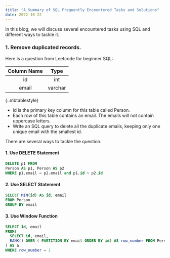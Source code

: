```yaml
---
title: "A Summary of SQL Frequently Encountered Tasks and Solutions"
date: 2022-10-22
---
```


In this blog, we will discuss several encountered tasks using SQL and different ways to tackle it.

### 1. Remove duplicated records.
Here is a question from Leetcode for beginner SQL:


| Column Name | Type     |
|:------------:|:---------:|
| id          | int      |
| email       | varchar  |
{:.mbtablestyle}

* id is the primary key column for this table called Person.
* Each row of this table contains an email. The emails will not contain uppercase letters.
* Write an SQL query to delete all the duplicate emails, keeping only one unique email with the smallest id.

There are several ways to tackle the question.
#### 1. Use DELETE Statement

```SQL
DELETE p1 FROM   
Person AS p1, Person AS p2  
WHERE p1.email = p2.email and p1.id > p2.id  
```

#### 2. Use SELECT Statement

```SQL
SELECT MIN(id) AS id, email 
FROM Person 
GROUP BY email
```
#### 3. Use Window Function
```SQL
SELECT id, email
FROM(
  SELECT id, email, 
  RANK() OVER ( PARTITION BY email ORDER BY id) AS row_number FROM Person
) AS a
WHERE row_number = 1
```
